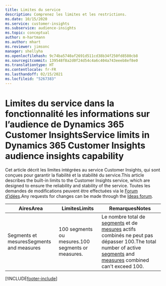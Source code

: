 ```yaml
---
title: Limites du service
description: Comprenez les limites et les restrictions.
ms.date: 10/15/2020
ms.service: customer-insights
ms.subservice: audience-insights
ms.topic: conceptual
author: m-hartmann
ms.author: mhart
ms.reviewer: jimsonc
manager: shellyha
ms.openlocfilehash: 9c74ba5740af2691d511cd38b34f250fd8580cb8
ms.sourcegitcommit: 139548f8a2d0f24d54c4a6c404a743eeeb8ef8e0
ms.translationtype: HT
ms.contentlocale: fr-FR
ms.lasthandoff: 02/15/2021
ms.locfileid: "5267383"
---
```

# <a name="service-limits-in-dynamics-365-customer-insights-audience-insights-capability"></a><span data-ttu-id="5fb0f-103">Limites du service dans la fonctionnalité les informations sur l’audience de Dynamics 365 Customer Insights</span><span class="sxs-lookup"><span data-stu-id="5fb0f-103">Service limits in Dynamics 365 Customer Insights audience insights capability</span></span>

<span data-ttu-id="5fb0f-104">Cet article décrit les limites intégrées au service Customer Insights, qui sont conçues pour garantir la fiabilité et la stabilité du service.</span><span class="sxs-lookup"><span data-stu-id="5fb0f-104">This article describes the built-in limits to the Customer Insights service, which are designed to ensure the reliability and stability of the service.</span></span> <span data-ttu-id="5fb0f-105">Toutes les demandes de modifications peuvent être effectuées via le [Forum d’idées](https://go.microsoft.com/fwlink/?linkid=2074172).</span><span class="sxs-lookup"><span data-stu-id="5fb0f-105">Any requests for changes can be made through the [Ideas forum](https://go.microsoft.com/fwlink/?linkid=2074172).</span></span> 
 
| <span data-ttu-id="5fb0f-106">Aires</span><span class="sxs-lookup"><span data-stu-id="5fb0f-106">Area</span></span>  | <span data-ttu-id="5fb0f-107">Limites</span><span class="sxs-lookup"><span data-stu-id="5fb0f-107">Limits</span></span>  | <span data-ttu-id="5fb0f-108">Remarques</span><span class="sxs-lookup"><span data-stu-id="5fb0f-108">Notes</span></span> |
|-------------|---------------------------------------------------------------------|---------------------------------------------------------------------|
| <span data-ttu-id="5fb0f-109">Segments et mesures</span><span class="sxs-lookup"><span data-stu-id="5fb0f-109">Segments and measures</span></span> | <span data-ttu-id="5fb0f-110">100 segments ou mesures.</span><span class="sxs-lookup"><span data-stu-id="5fb0f-110">100 segments or measures.</span></span> | <span data-ttu-id="5fb0f-111">Le nombre total de [segments](segments.md) et de [mesures](measures.md) actifs combinés ne peut pas dépasser 100.</span><span class="sxs-lookup"><span data-stu-id="5fb0f-111">The total number of active [segments](segments.md) and [measures](measures.md) combined can't exceed 100.</span></span>  |


[!INCLUDE[footer-include](../includes/footer-banner.md)]